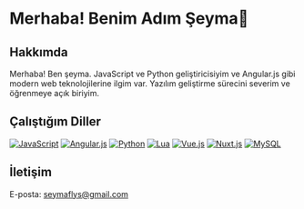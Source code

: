 # Merhaba! Benim Adım Şeyma👋

## Hakkımda

Merhaba! Ben şeyma. JavaScript ve Python geliştiricisiyim ve Angular.js gibi modern web teknolojilerine ilgim var. Yazılım geliştirme sürecini severim ve öğrenmeye açık biriyim.

## Çalıştığım Diller

[![JavaScript](https://img.shields.io/badge/-JavaScript-F7DF1E?style=flat&logo=javascript&logoColor=black)](https://developer.mozilla.org/en-US/docs/Web/JavaScript)
[![Angular.js](https://img.shields.io/badge/-Angular.js-DD0031?style=flat&logo=angular&logoColor=white)](https://angularjs.org/)
[![Python](https://img.shields.io/badge/-Python-3776AB?style=flat&logo=python&logoColor=white)](https://www.python.org/)
[![Lua](https://img.shields.io/badge/-Lua-2C2D72?style=flat&logo=lua&logoColor=white)](https://www.lua.org/)
[![Vue.js](https://img.shields.io/badge/-Vue.js-4FC08D?style=flat&logo=vue.js&logoColor=white)](https://vuejs.org/)
[![Nuxt.js](https://img.shields.io/badge/-Nuxt.js-00C58E?style=flat&logo=nuxt.js&logoColor=white)](https://nuxtjs.org/)
[![MySQL](https://img.shields.io/badge/-MySQL-4479A1?style=flat&logo=mysql&logoColor=white)](https://www.mysql.com/)

## İletişim

E-posta: [seymaflys@gmail.com](mailto:seymaflys@gmail.com)

